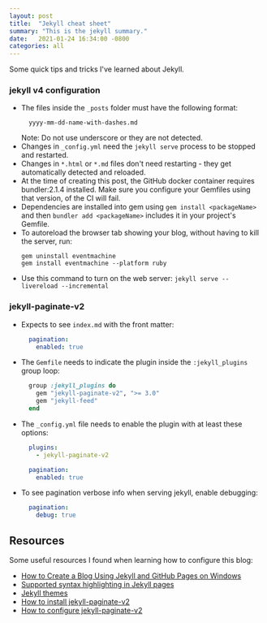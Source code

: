 ```yaml
---
layout: post
title:  "Jekyll cheat sheet"
summary: "This is the jekyll summary."
date:   2021-01-24 16:34:00 -0800
categories: all
---
```


Some quick tips and tricks I've learned about Jekyll.

### jekyll v4 configuration

- The files inside the `_posts` folder must have the following format:
  ```
    yyyy-mm-dd-name-with-dashes.md
  ```
  Note: Do not use underscore or they are not detected.
- Changes in `_config.yml` need the `jekyll serve` process to be stopped and restarted.
- Changes in `*.html` or `*.md` files don't need restarting - they get automatically detected and reloaded.
- At the time of creating this post, the GitHub docker container requires bundler:2.1.4 installed. Make sure you configure your Gemfiles using that version, of the CI will fail.
- Dependencies are installed into gem using `gem install <packageName>` and then `bundler add <packageName>` includes it in your project's Gemfile.
- To autoreload the browser tab showing your blog, without having to kill the server, run:
  ```
  gem uninstall eventmachine
  gem install eventmachine --platform ruby
  ```
- Use this command to turn on the web server: `jekyll serve --livereload --incremental`

### jekyll-paginate-v2

- Expects to see `index.md` with the front matter:
  ```yml
    pagination:
      enabled: true
  ```
- The `Gemfile` needs to indicate the plugin inside the `:jekyll_plugins` group loop:
  ```ruby
    group :jekyll_plugins do
      gem "jekyll-paginate-v2", ">= 3.0"
      gem "jekyll-feed"
    end
  ```
- The `_config.yml` file needs to enable the plugin with at least these options:
  ```yml
    plugins:
      - jekyll-paginate-v2

    pagination:
      enabled: true
  ```
- To see pagination verbose info when serving jekyll, enable debugging:
  ```yml
    pagination:
      debug: true
  ```


## Resources

Some useful resources I found when learning how to configure this blog:

- [How to Create a Blog Using Jekyll and GitHub Pages on Windows](https://www.kiltandcode.com/2020/04/30/how-to-create-a-blog-using-jekyll-and-github-pages-on-windows/)
- [Supported syntax highlighting in Jekyll pages](https://simpleit.rocks/ruby/jekyll/)
- [Jekyll themes](http://jekyllthemes.org/)
- [How to install jekyll-paginate-v2](https://dev-yakuza.posstree.com/en/jekyll/pagination-plugin/)
- [How to configure jekyll-paginate-v2](https://github.com/sverrirs/jekyll-paginate-v2/blob/master/README-GENERATOR.md)